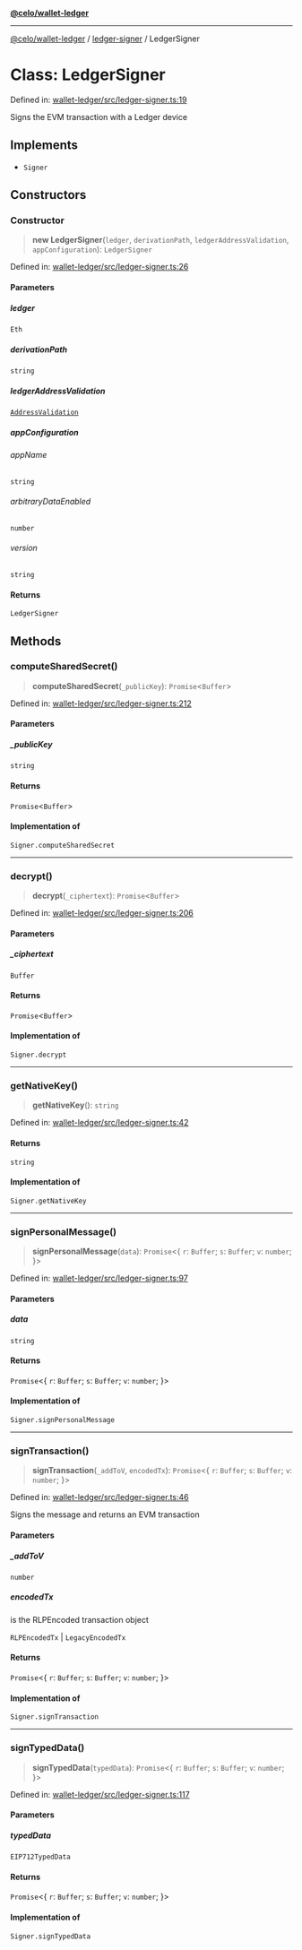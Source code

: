 [**@celo/wallet-ledger**](../../README.md)

***

[@celo/wallet-ledger](../../README.md) / [ledger-signer](../README.md) / LedgerSigner

# Class: LedgerSigner

Defined in: [wallet-ledger/src/ledger-signer.ts:19](https://github.com/celo-org/developer-tooling/blob/master/packages/sdk/wallets/wallet-ledger/src/ledger-signer.ts#L19)

Signs the EVM transaction with a Ledger device

## Implements

- `Signer`

## Constructors

### Constructor

> **new LedgerSigner**(`ledger`, `derivationPath`, `ledgerAddressValidation`, `appConfiguration`): `LedgerSigner`

Defined in: [wallet-ledger/src/ledger-signer.ts:26](https://github.com/celo-org/developer-tooling/blob/master/packages/sdk/wallets/wallet-ledger/src/ledger-signer.ts#L26)

#### Parameters

##### ledger

`Eth`

##### derivationPath

`string`

##### ledgerAddressValidation

[`AddressValidation`](../../ledger-wallet/enumerations/AddressValidation.md)

##### appConfiguration

###### appName

`string`

###### arbitraryDataEnabled

`number`

###### version

`string`

#### Returns

`LedgerSigner`

## Methods

### computeSharedSecret()

> **computeSharedSecret**(`_publicKey`): `Promise`\<`Buffer`\>

Defined in: [wallet-ledger/src/ledger-signer.ts:212](https://github.com/celo-org/developer-tooling/blob/master/packages/sdk/wallets/wallet-ledger/src/ledger-signer.ts#L212)

#### Parameters

##### \_publicKey

`string`

#### Returns

`Promise`\<`Buffer`\>

#### Implementation of

`Signer.computeSharedSecret`

***

### decrypt()

> **decrypt**(`_ciphertext`): `Promise`\<`Buffer`\>

Defined in: [wallet-ledger/src/ledger-signer.ts:206](https://github.com/celo-org/developer-tooling/blob/master/packages/sdk/wallets/wallet-ledger/src/ledger-signer.ts#L206)

#### Parameters

##### \_ciphertext

`Buffer`

#### Returns

`Promise`\<`Buffer`\>

#### Implementation of

`Signer.decrypt`

***

### getNativeKey()

> **getNativeKey**(): `string`

Defined in: [wallet-ledger/src/ledger-signer.ts:42](https://github.com/celo-org/developer-tooling/blob/master/packages/sdk/wallets/wallet-ledger/src/ledger-signer.ts#L42)

#### Returns

`string`

#### Implementation of

`Signer.getNativeKey`

***

### signPersonalMessage()

> **signPersonalMessage**(`data`): `Promise`\<\{ `r`: `Buffer`; `s`: `Buffer`; `v`: `number`; \}\>

Defined in: [wallet-ledger/src/ledger-signer.ts:97](https://github.com/celo-org/developer-tooling/blob/master/packages/sdk/wallets/wallet-ledger/src/ledger-signer.ts#L97)

#### Parameters

##### data

`string`

#### Returns

`Promise`\<\{ `r`: `Buffer`; `s`: `Buffer`; `v`: `number`; \}\>

#### Implementation of

`Signer.signPersonalMessage`

***

### signTransaction()

> **signTransaction**(`_addToV`, `encodedTx`): `Promise`\<\{ `r`: `Buffer`; `s`: `Buffer`; `v`: `number`; \}\>

Defined in: [wallet-ledger/src/ledger-signer.ts:46](https://github.com/celo-org/developer-tooling/blob/master/packages/sdk/wallets/wallet-ledger/src/ledger-signer.ts#L46)

Signs the message and returns an EVM transaction

#### Parameters

##### \_addToV

`number`

##### encodedTx

is the RLPEncoded transaction object

`RLPEncodedTx` | `LegacyEncodedTx`

#### Returns

`Promise`\<\{ `r`: `Buffer`; `s`: `Buffer`; `v`: `number`; \}\>

#### Implementation of

`Signer.signTransaction`

***

### signTypedData()

> **signTypedData**(`typedData`): `Promise`\<\{ `r`: `Buffer`; `s`: `Buffer`; `v`: `number`; \}\>

Defined in: [wallet-ledger/src/ledger-signer.ts:117](https://github.com/celo-org/developer-tooling/blob/master/packages/sdk/wallets/wallet-ledger/src/ledger-signer.ts#L117)

#### Parameters

##### typedData

`EIP712TypedData`

#### Returns

`Promise`\<\{ `r`: `Buffer`; `s`: `Buffer`; `v`: `number`; \}\>

#### Implementation of

`Signer.signTypedData`
